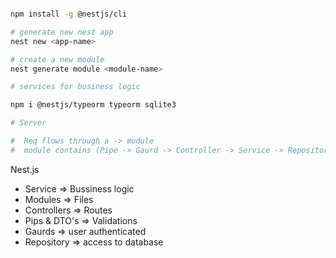 ```bash

npm install -g @nestjs/cli

# generate new nest app
nest new <app-name>

# create a new module
nest generate module <module-name>

# services for business logic

npm i @nestjs/typeorm typeorm sqlite3

```

```bash
# Server

#  Req flows through a -> module
#  module contains (Pipe -> Gaurd -> Controller -> Service -> Repository)
```

Nest.js

- Service => Bussiness logic
- Modules => Files
- Controllers => Routes
- Pips & DTO's => Validations
- Gaurds => user authenticated
- Repository => access to database
